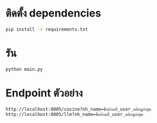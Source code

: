 # ติดตั้ง dependencies 
```bash
pip install -r requirements.txt
```
# รัน
```bash
python main.py
```
# Endpoint ตัวอย่าง
```plaintext
http://localhost:8005/cosine?nh_name=ชื่อบ้านที่_user_คลิกดูล่าสุด
http://localhost:8005/llm?nh_name=ชื่อบ้านที่_user_คลิกดูล่าสุด
```